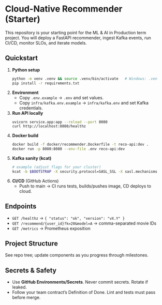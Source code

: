 # Cloud-Native Recommender (Starter)

This repository is your starting point for the ML & AI in Production term project.
You will deploy a FastAPI recommender, ingest Kafka events, run CI/CD, monitor SLOs,
and iterate models.

## Quickstart
1. **Python setup**
   ```bash
   python -m venv .venv && source .venv/bin/activate   # Windows: .venv\Scripts\activate
   pip install -r requirements.txt
   ```
2. **Environment**
   - Copy `.env.example` → `.env` and set values.
   - Copy `infra/kafka.env.example` → `infra/kafka.env` and set Kafka credentials.
3. **Run API locally**
   ```bash
   uvicorn service.app:app --reload --port 8080
   curl http://localhost:8080/healthz
   ```
4. **Docker build**
   ```bash
   docker build -f docker/recommender.Dockerfile -t reco-api:dev .
   docker run -p 8080:8080 --env-file .env reco-api:dev
   ```
5. **Kafka sanity (kcat)**
   ```bash
   # example (adjust flags for your cluster)
   kcat -b $BOOTSTRAP -X security.protocol=SASL_SSL -X sasl.mechanisms=PLAIN         -X sasl.username=$API_KEY -X sasl.password=$API_SECRET         -t $TEAM.watch -C -o -5 -q
   ```
6. **CI/CD** (GitHub Actions)
   - Push to main → CI runs tests, builds/pushes image, CD deploys to cloud.

## Endpoints
- `GET /healthz` → `{ "status": "ok", "version": "vX.Y" }`
- `GET /recommend/{user_id}?k=20&model=A` → comma-separated movie IDs
- `GET /metrics` → Prometheus exposition

## Project Structure
See repo tree; update components as you progress through milestones.

## Secrets & Safety
- Use **GitHub Environments/Secrets**. Never commit secrets. Rotate if leaked.
- Follow your team contract’s Definition of Done. Lint and tests must pass before merge.